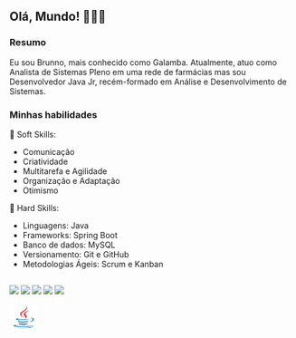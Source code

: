 ## Olá, Mundo! 👋🧑‍💻

### Resumo 
Eu sou Brunno, mais conhecido como Galamba. Atualmente, atuo como Analista de Sistemas Pleno em uma rede de farmácias mas sou Desenvolvedor Java Jr, recém-formado em Análise e Desenvolvimento de Sistemas.

### Minhas habilidades 

🧠 Soft Skills: 

* Comunicação
* Criatividade
* Multitarefa e Agilidade
* Organização e Adaptação
* Otimismo

🚀 Hard Skills:

* Linguagens: Java
* Frameworks: Spring Boot
* Banco de dados: MySQL
* Versionamento: Git e GitHub 
* Metodologias Ágeis: Scrum e Kanban
 
 ##
 
<div>
 <!--<div align="center"> -->
  <!-- <img height="180em" src="https://github-readme-stats.vercel.app/api?username=brunno95&show_icons=true&theme=dracula&include_all_commits=true&count_private=true"/> -->
  <a href = "mailto:brunnogalamba95@gmail.com"><img src="https://img.shields.io/badge/-Gmail-%23333?style=for-the-badge&logo=gmail&logoColor=white" target="_blank"></a>
  <a href="https://instagram.com/brunnogalamba" target="_blank"><img src="https://img.shields.io/badge/-Instagram-%23E4405F?style=for-the-badge&logo=instagram&logoColor=white" target="_blank"></a>
  <a href="https://www.linkedin.com/in/brunnogalamba/" target="_blank"><img src="https://img.shields.io/badge/-LinkedIn-%230077B5?style=for-the-badge&logo=linkedin&logoColor=white" target="_blank"></a> 
 	<a href="https://www.twitch.tv/tictaczin" target="_blank"><img src="https://img.shields.io/badge/Twitch-9146FF?style=for-the-badge&logo=twitch&logoColor=white" target="_blank"></a>
  <a href="https://wa.me/5581998065001" target="_blank"><img src="https://img.shields.io/badge/WhatsApp-25D366?style=for-the-badge&logo=whatsapp&logoColor=white" target="_blank"></a>
</div>

 <!-- <div align="center"> -->
  <div style="display: inline_block"><br>
   <img align="center" alt="Alex-Java" height="40" width="50" src="https://raw.githubusercontent.com/devicons/devicon/master/icons/java/java-original.svg">
  </div>
</div>

 ##

